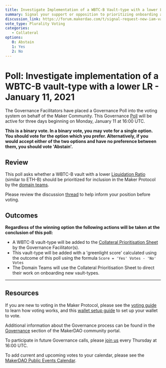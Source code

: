 ```yaml
---
title: Investigate Implementation of a WBTC-B Vault-type with a lower LR - January 11, 2021
summary: Signal your support or opposition to prioritizing onboarding a WBTC-B vault-type with a lower LR
discussion_link: https://forum.makerdao.com/t/signal-request-new-iam-vault-type-for-wbtc-with-lower-lr/5736/
vote_type: Plurality Voting
categories:
   - Collateral
options:
   0: Abstain
   1: Yes
   2: No
---
```

# Poll: Investigate implementation of a WBTC-B vault-type with a lower LR - January 11, 2021

The Governance Facilitators have placed a Governance Poll into the voting system on behalf of the Maker Community. This Governance [Poll](https://community-development.makerdao.com/en/learn/governance/on-chain-gov) will be active for three days beginning on Monday, January 11 at 16:00 UTC.

**This is a binary vote. In a binary vote, you may vote for a single option. You should vote for the option which you prefer. Alternatively, if you would accept either of the two options and have no preference between them, you should vote 'Abstain'.**

## Review

This poll asks whether a WBTC-B vault with a lower [Liquidation Ratio](https://community-development.makerdao.com/en/learn/governance/param-liquidation-ratio) (similar to ETH-B) should be prioritized for inclusion in the Maker Protocol by the [domain teams](https://github.com/makerdao/mips/blob/Accepted/MIP7/mip7.md#mip7c2-the-current-domain-roles-list). 

Please review the discussion [thread](https://forum.makerdao.com/t/signal-request-new-iam-vault-type-for-wbtc-with-lower-lr/5736/) to help inform your position before voting.

## Outcomes

**Regardless of the winning option the following actions will be taken at the conclusion of this poll:**
* A WBTC-B vault-type will be added to the [Collateral Prioritisation Sheet](https://docs.google.com/spreadsheets/d/1IX9e2fyfz7djtDMKn5gMyGsyFxHoY75GncMbAjnSXrM/edit#gid=0) by the Governance Facilitator(s). 
* This vault-type will be added with a 'greenlight score' calculated using the outcome of this poll using the formula `Score = 'Yes' Votes - 'No' Votes`
* The Domain Teams will use the Collateral Prioritisation Sheet to direct their work on onboarding new vault-types.

---

## Resources

If you are new to voting in the Maker Protocol, please see the [voting guide](https://community-development.makerdao.com/en/learn/governance/how-voting-works/) to learn how voting works, and this [wallet setup guide](https://community-development.makerdao.com/en/learn/governance/voting-setup/) to set up your wallet to vote.

Additional information about the Governance process can be found in the [Governance](https://community-development.makerdao.com/en/learn/governance) section of the MakerDAO community portal.

To participate in future Governance calls, please [join us](https://github.com/makerdao/community/tree/master/governance/governance-and-risk-meetings) every Thursday at 16:00 UTC.

To add current and upcoming votes to your calendar, please see the [MakerDAO Public Events Calendar](https://calendar.google.com/calendar/embed?src=makerdao.com_3efhm2ghipksegl009ktniomdk%40group.calendar.google.com&ctz=UTC&mode=week&showCalendars=0&showPrint=0).
